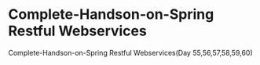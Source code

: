 # Complete-Handson-on-Spring Restful Webservices
 Complete-Handson-on-Spring Restful Webservices(Day 55,56,57,58,59,60)
